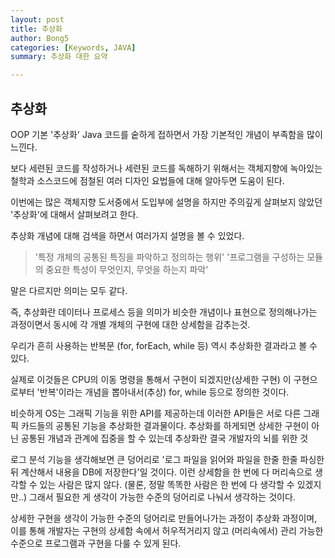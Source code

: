 ```yaml
---
layout: post
title: 추상화
author: Bong5
categories: [Keywords, JAVA]
summary: 추상화 대한 요약

---
```


## 추상화

OOP 기본 '추상화'
Java 코드를 숱하게 접하면서 가장 기본적인 개념이 부족함을 많이 느낀다.

보다 세련된 코드를 작성하거나 세련된 코드를 독해하기 위해서는 객체지향에 녹아있는 철학과 소스코드에 점철된 여러 디자인 요법들에 대해 알아두면 도움이 된다.

이번에는 많은 객체지향 도서중에서 도입부에 설명을 하지만 주의깊게 살펴보지 않았던 '추상화'에 대해서 살펴보려고 한다.

추상화 개념에 대해 검색을 하면서 여러가지 설명을 볼 수 있었다.

>'특정 개체의 공통된 특징을 파악하고 정의하는 행위'
>'프로그램을 구성하는 모듈의 중요한 특성이 무엇인지, 무엇을 하는지 파악'

말은 다르지만 의미는 모두 같다.

즉, 추상화란 데이터나 프로세스 등을 의미가 비슷한 개념이나 표현으로 정의해나가는 과정이면서 동시에 각 개별 개체의 구현에 대한 상세함을 감추는것.

우리가 흔히 사용하는 반복문 (for, forEach, while 등) 역시 추상화한 결과라고 볼 수 있다.

실제로 이것들은 CPU의 이동 명령을 통해서 구현이 되겠지만(상세한 구현) 이 구현으로부터 '반복'이라는 개념을 뽑아내서(추상) for, while 등으로 정의한 것이다.

비슷하게 OS는 그래픽 기능을 위한 API를 제공하는데 이러한 API들은 서로 다른 그래픽 카드들의 공통된 기능을 추상화한 결과물이다.
추상화를 하게되면 상세한 구현이 아닌 공통된 개념과 관계에 집중을 할 수 있는데
추상화란 결국 개발자의 뇌를 위한 것

로그 분석 기능을 생각해보면 큰 덩어리로 '로그 파일을 읽어와 파일을 한줄 한줄 파싱한 뒤 계산해서 내용을 DB에 저장한다'일 것이다. 이런 상세함을 한 번에 다 머리속으로 생각할 수 있는 사람은 많지 않다. (물론, 정말 똑똑한 사람은 한 번에 다 생각할 수 있겠지만..) 그래서 필요한 게 생각이 가능한 수준의 덩어리로 나눠서 생각하는 것이다.

상세한 구현을 생각이 가능한 수준의 덩어리로 만들어나가는 과정이 추상화 과정이며, 이를 통해 개발자는 구현의 상세함 속에서 허우적거리지 않고 (머리속에서) 관리 가능한 수준으로 프로그램과 구현을 다룰 수 있게 된다.
